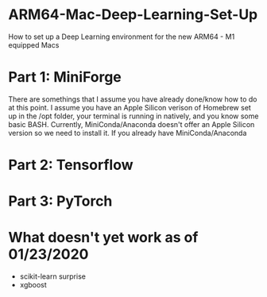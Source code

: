 # ARM64-Mac-Deep-Learning-Set-Up
How to set up a Deep Learning environment for the new ARM64 - M1 equipped Macs

# Part 1: MiniForge

There are somethings that I assume you have already done/know how to do at this point. I assume you have an Apple Silicon verison of Homebrew set up in the /opt folder, your terminal is running in natively, and you know some basic BASH. Currently, MiniConda/Anaconda doesn't offer an Apple Silicon version so we need to install it. If you already have MiniConda/Anaconda

# Part 2: Tensorflow



# Part 3: PyTorch

# What doesn't yet work as of 01/23/2020

- scikit-learn surprise
- xgboost

